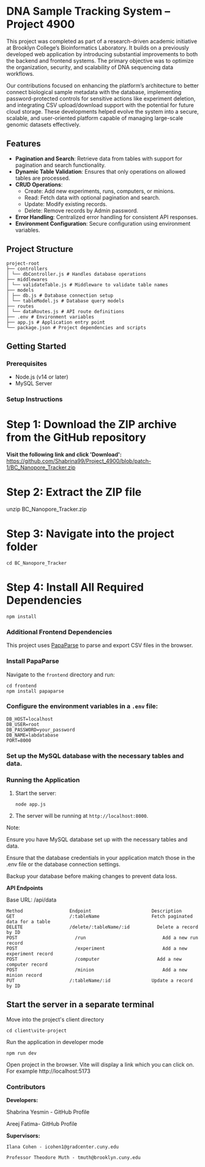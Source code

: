 # DNA Sample Tracking System – Project 4900

This project was completed as part of a research-driven academic initiative at Brooklyn College’s Bioinformatics Laboratory. It builds on a previously developed web application by introducing substantial improvements to both the backend and frontend systems. The primary objective was to optimize the organization, security, and scalability of DNA sequencing data workflows.

Our contributions focused on enhancing the platform’s architecture to better connect biological sample metadata with the database, implementing password-protected controls for sensitive actions like experiment deletion, and integrating CSV upload/download support with the potential for future cloud storage. These developments helped evolve the system into a secure, scalable, and user-oriented platform capable of managing large-scale genomic datasets effectively.

## Features

- **Pagination and Search**: Retrieve data from tables with support for pagination and search functionality.
- **Dynamic Table Validation**: Ensures that only operations on allowed tables are processed.
- **CRUD Operations**:
  - Create: Add new experiments, runs, computers, or minions.
  - Read: Fetch data with optional pagination and search.
  - Update: Modify existing records.
  - Delete: Remove records by Admin password.
- **Error Handling**: Centralized error handling for consistent API responses.
- **Environment Configuration**: Secure configuration using environment variables.

## Project Structure
 ```
project-root
├── controllers
│ └── dbController.js # Handles database operations
├── middlewares
│ └── validateTable.js # Middleware to validate table names
├── models
│ ├── db.js # Database connection setup
│ └── tableModel.js # Database query models
├── routes
│ └── dataRoutes.js # API route definitions
├── .env # Environment variables
├── app.js # Application entry point
└── package.json # Project dependencies and scripts
 ```
## Getting Started

### Prerequisites

- Node.js (v14 or later)
- MySQL Server

### Setup Instructions
# Step 1: Download the ZIP archive from the GitHub repository
**Visit the following link and click 'Download':**
https://github.com/Shabrina99/Project_4900/blob/patch-1/BC_Nanopore_Tracker.zip

# Step 2: Extract the ZIP file
unzip BC_Nanopore_Tracker.zip

# Step 3: Navigate into the project folder
 ```
cd BC_Nanopore_Tracker
 ```

# Step 4: Install All Required Dependencies
 ```
npm install
 ```

### Additional Frontend Dependencies

This project uses [PapaParse](https://www.papaparse.com/) to parse and export CSV files in the browser.

### Install PapaParse

Navigate to the `frontend` directory and run:
 ```
cd frontend
npm install papaparse
 ```

### Configure the environment variables in a `.env` file:
    
 
    DB_HOST=localhost
    DB_USER=root
    DB_PASSWORD=your_password
    DB_NAME=labdatabase
    PORT=8000
  
### Set up the MySQL database with the necessary tables and data.

### Running the Application

1.  Start the server:
    
    ```
    node app.js
    ```

2.  The server will be running at `http://localhost:8000`.

Note:

  Ensure you have MySQL database set up with the necessary tables and data.
  
  Ensure that the database credentials in your application match those in the .env file or the database connection settings.
  
  Backup your database before making changes to prevent data loss.


**API Endpoints**

Base URL: /api/data
 ```
Method	               Endpoint	                     Description
GET	                   /:tableName	                 Fetch paginated data for a table
DELETE	               /delete/:tableName/:id	       Delete a record by ID
POST	                 /run	                         Add a new run record
POST	                 /experiment	                 Add a new experiment record
POST	                 /computer                     Add a new computer record
POST	                 /minion	                     Add a new minion record
PUT	                   /:tableName/:id	             Update a record by ID
 ```


## Start the server in a separate terminal

Move into the project's client directory

```
cd client\vite-project
```
Run the application in developer mode
```
npm run dev

```
Open project in the browser. Vite will display a link which you can click on. For example http://localhost:5173

### Contributors

**Developers:**

Shabrina Yesmin - GitHub Profile

Areej Fatima- GitHub Profile

**Supervisors:**

    Ilana Cohen - icohen1@gradcenter.cuny.edu
    
    Professor Theodore Muth - tmuth@brooklyn.cuny.edu


